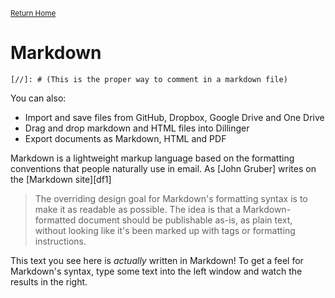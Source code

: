 <small>[Return Home](../../README.md)</small>

# Markdown

```
[//]: # (This is the proper way to comment in a markdown file)
```
[//]: # (You can't see me!)

You can also:

- Import and save files from GitHub, Dropbox, Google Drive and One Drive
- Drag and drop markdown and HTML files into Dillinger
- Export documents as Markdown, HTML and PDF

Markdown is a lightweight markup language based on the formatting conventions that people naturally use in email. As [John Gruber] writes on the [Markdown site][df1]

> The overriding design goal for Markdown's
> formatting syntax is to make it as readable
> as possible. The idea is that a
> Markdown-formatted document should be
> publishable as-is, as plain text, without
> looking like it's been marked up with tags
> or formatting instructions.

This text you see here is _actually_ written in Markdown! To get a feel for Markdown's syntax, type some text into the left window and watch the results in the right.
